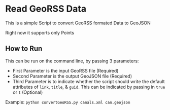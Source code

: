 # Read GeoRSS Data

This is a simple Script to convert GeoRSS formated Data to GeoJSON

Right now it supports only Points

## How to Run

This can be run on the command line, by passing 3 parameters:

- First Parameter is the input GeoRSS file (Required)
- Second Parameter is the output GeoJSON file (Required)
- Third Parameter is to indicate whether the script should write the default attributes of `link`, `title`, & `guid`. This can be indicated by passing in `true` or `t` (Optional)

Example: `python convertGeoRSS.py canals.xml can.geojson`
